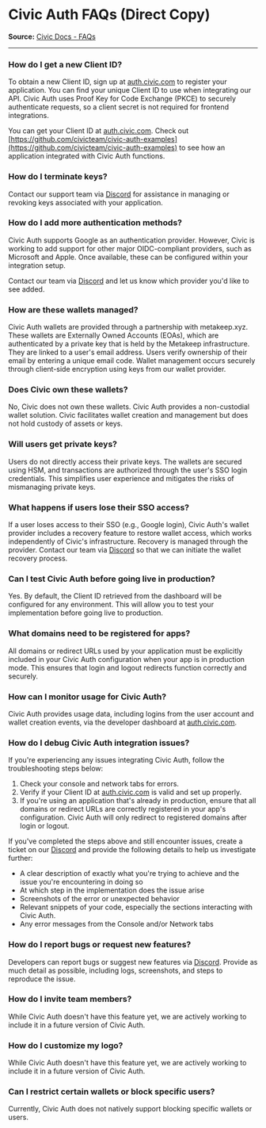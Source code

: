 # Civic Auth FAQs (Direct Copy)

**Source:** [Civic Docs - FAQs](https://docs.civic.com/auth/integration/faqs)

---

### How do I get a new Client ID?

To obtain a new Client ID, sign up at [auth.civic.com](https://auth.civic.com/) to register your application. You can find your unique Client ID to use when integrating our API. Civic Auth uses Proof Key for Code Exchange (PKCE) to securely authenticate requests, so a client secret is not required for frontend integrations.

You can get your Client ID at [auth.civic.com](https://auth.civic.com/). Check out [https://github.com/civicteam/civic-auth-examples](https://github.com/civicteam/civic-auth-examples) to see how an application integrated with Civic Auth functions.

### How do I terminate keys?

Contact our support team via [Discord](https://discord.com/invite/civic) for assistance in managing or revoking keys associated with your application.

### How do I add more authentication methods?

Civic Auth supports Google as an authentication provider. However, Civic is working to add support for other major OIDC-compliant providers, such as Microsoft and Apple. Once available, these can be configured within your integration setup.

Contact our team via [Discord](https://discord.com/invite/civic) and let us know which provider you'd like to see added.

### How are these wallets managed?

Civic Auth wallets are provided through a partnership with metakeep.xyz. These wallets are Externally Owned Accounts (EOAs), which are authenticated by a private key that is held by the Metakeep infrastructure. They are linked to a user's email address. Users verify ownership of their email by entering a unique email code. Wallet management occurs securely through client-side encryption using keys from our wallet provider.

### Does Civic own these wallets?

No, Civic does not own these wallets. Civic Auth provides a non-custodial wallet solution. Civic facilitates wallet creation and management but does not hold custody of assets or keys.

### Will users get private keys?

Users do not directly access their private keys. The wallets are secured using HSM, and transactions are authorized through the user's SSO login credentials. This simplifies user experience and mitigates the risks of mismanaging private keys.

### What happens if users lose their SSO access?

If a user loses access to their SSO (e.g., Google login), Civic Auth's wallet provider includes a recovery feature to restore wallet access, which works independently of Civic's infrastructure. Recovery is managed through the provider. Contact our team via [Discord](https://discord.com/invite/civic) so that we can initiate the wallet recovery process.

### Can I test Civic Auth before going live in production?

Yes. By default, the Client ID retrieved from the dashboard will be configured for any environment. This will allow you to test your implementation before going live to production.

### What domains need to be registered for apps?

All domains or redirect URLs used by your application must be explicitly included in your Civic Auth configuration when your app is in production mode. This ensures that login and logout redirects function correctly and securely.

### How can I monitor usage for Civic Auth?

Civic Auth provides usage data, including logins from the user account and wallet creation events, via the developer dashboard at [auth.civic.com](https://auth.civic.com).

### How do I debug Civic Auth integration issues?

If you're experiencing any issues integrating Civic Auth, follow the troubleshooting steps below:

1.  Check your console and network tabs for errors.
2.  Verify if your Client ID at [auth.civic.com](https://auth.civic.com/) is valid and set up properly.
3.  If you're using an application that's already in production, ensure that all domains or redirect URLs are correctly registered in your app's configuration. Civic Auth will only redirect to registered domains after login or logout.

If you've completed the steps above and still encounter issues, create a ticket on our [Discord](https://discord.com/invite/civic) and provide the following details to help us investigate further:

*   A clear description of exactly what you're trying to achieve and the issue you're encountering in doing so
*   At which step in the implementation does the issue arise
*   Screenshots of the error or unexpected behavior
*   Relevant snippets of your code, especially the sections interacting with Civic Auth.
*   Any error messages from the Console and/or Network tabs

### How do I report bugs or request new features?

Developers can report bugs or suggest new features via [Discord](https://discord.com/invite/civic). Provide as much detail as possible, including logs, screenshots, and steps to reproduce the issue.

### How do I invite team members?

While Civic Auth doesn't have this feature yet, we are actively working to include it in a future version of Civic Auth.

### How do I customize my logo?

While Civic Auth doesn't have this feature yet, we are actively working to include it in a future version of Civic Auth.

### Can I restrict certain wallets or block specific users?

Currently, Civic Auth does not natively support blocking specific wallets or users. 